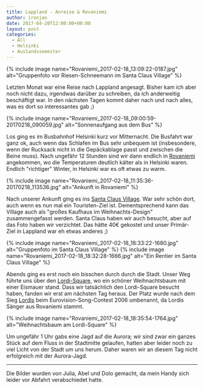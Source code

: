 ```yaml
---
title: Lappland - Anreise & Rovaniemi
author: ironjan
date: 2017-04-20T12:00:00+00:00
layout: post
categories:
  - All
  - Helsinki
  - Auslandssemester
---
```


{% include image name="Rovaniemi_2017-02-18_13:09:22-0187.jpg" alt="Gruppenfoto vor Riesen-Schneemann im Santa Claus Village" %}

Letzten Monat war eine Reise nach Lappland angesagt. Bisher kam ich aber noch nicht dazu, irgendwas darüber zu schreiben, da ich anderweitig beschäftigt war. In den nächsten Tagen kommt daher nach und nach alles, was es dort so interessantes gab ;)


<!--more-->

{% include image name="Rovaniemi_2017-02-18_09:00:59-20170218_090059.jpg" alt="Sonnenaufgang aus dem Bus" %}

Los ging es im Busbahnhof Helsinki kurz vor Mitternacht. Die Busfahrt war ganz ok, auch wenn das Schlafen im Bus sehr unbequem ist (insbesondere, wenn der Rucksack nicht in die Gepäckablage passt und zwischen die Beine muss). Nach ungefähr 12 Stunden sind wir dann endlich in [Rovaniemi](http://www.visitrovaniemi.fi/de/) angekommen, wo die Temperaturen deutlich kälter als in Helsinki waren. Endlich "richtiger" Winter, in Helsinki war es oft etwas zu warm.

{% include image name="Rovaniemi_2017-02-18_11:35:36-20170218_113536.jpg" alt="Ankunft in Rovaniemi" %}

Nach unserer Ankunft ging es ins [Santa Claus Village](http://www.santaclausvillage.info/de/). War sehr schön dort, auch wenn es nun mal ein Touristen-Ziel ist. Dementsprechend kann das Village auch als "großes Kaufhaus im Weihnachts-Design" zusammengefasst werden. Santa Claus haben wir auch besucht, aber auf das Foto haben wir verzichtet. Das hätte 40€ gekostet und unser Primär-Ziel in Lappland war eh etwas anderes ;)

{% include image name="Rovaniemi_2017-02-18_18:33:22-1680.jpg" alt="Gruppenfoto im Santa Claus Village" %}
{% include image name="Rovaniemi_2017-02-18_18:32:28-1666.jpg" alt="Ein Rentier im Santa Claus Village" %}

Abends ging es erst noch ein bisschen durch durch die Stadt. Unser Weg führte uns über den [Lordi-Square](https://www.rovaniemi.fi/layouts/rovaniemi/includes/360/lordi-aukio.asp?sek=10), wo ein schöner Weihnachtsbaum mit einer Eismauer stand. Dass wir tatsächlich den Lordi-Square besucht haben, fanden wir erst am nächsten Tag heraus. Der Platz wurde nach dem Sieg [Lordis](http://www.lordi.fi/) beim Eurovision-Song-Contest 2006 umbenannt, da Lordis Sänger aus Rovaniemi stammt.

{% include image name="Rovaniemi_2017-02-18_18:35:54-1764.jpg" alt="Weihnachtsbaum am Lordi-Square" %}

 Um ungefähr 1 Uhr gabs eine Jagd auf die Aurora; wir sind zwar ein ganzes Stück auf dem Fluss in der Stadtmitte gelaufen, hatten aber leider noch zu viel Licht von der Stadt um uns herum. Daher waren wir an diesem Tag nicht erfolgreich mit der Aurora-Jagd. 

---

Die Bilder wurden von Julia, Abel und Dolo gemacht, da mein Handy sich leider vor Abfahrt verabschiedet hatte.
